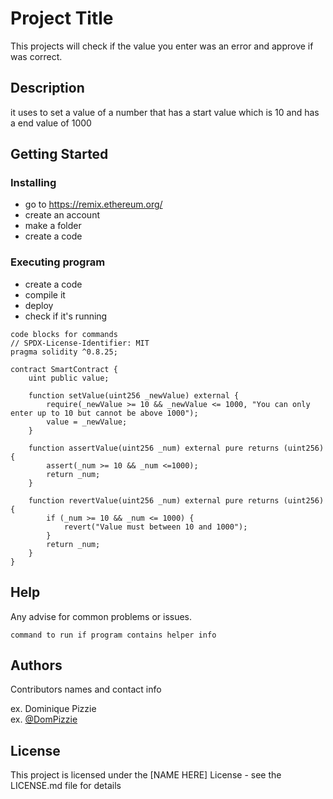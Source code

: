 # Project Title

This projects will check if the value you enter was an error and approve if was correct.  

## Description

it uses to set a value of a number that has a start value which is 10 and has a end value of 1000

## Getting Started

### Installing

* go to https://remix.ethereum.org/
* create an account
* make a folder
* create a code

### Executing program

* create a code
* compile it
* deploy
* check if it's running
```
code blocks for commands
// SPDX-License-Identifier: MIT
pragma solidity ^0.8.25;

contract SmartContract {
    uint public value;

    function setValue(uint256 _newValue) external {
        require(_newValue >= 10 && _newValue <= 1000, "You can only enter up to 10 but cannot be above 1000");
        value = _newValue;
    }

    function assertValue(uint256 _num) external pure returns (uint256) {
        assert(_num >= 10 && _num <=1000);
        return _num;
    }

    function revertValue(uint256 _num) external pure returns (uint256) {
        if (_num >= 10 && _num <= 1000) {
            revert("Value must between 10 and 1000");
        }
        return _num;
    }
}
```

## Help

Any advise for common problems or issues.
```
command to run if program contains helper info
```

## Authors

Contributors names and contact info

ex. Dominique Pizzie  
ex. [@DomPizzie](https://twitter.com/dompizzie)


## License

This project is licensed under the [NAME HERE] License - see the LICENSE.md file for details

